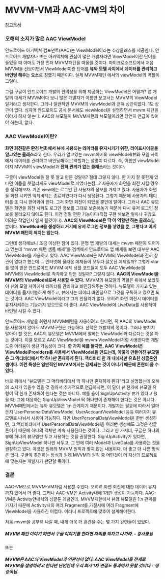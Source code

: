 # MVVM-VM과 AAC-VM의 차이

[참고문서](https://wooooooak.github.io/android/2019/05/07/aac_viewmodel/)

### 오해의 소지가 많은 AAC ViewModel

안드로이드 아키텍쳐 컴포넌트(AAC)는 ViewModel이라는 추상클래스를 제공한다. 안드로이드 개발자나 또는 아키텍쳐에 관심이 많은 개발자라면 ViewModel이란 단어를 들었을 때 아마도 가장 먼저 MVVM패턴을 떠올릴 것이다. 마이크로소프트에서 처음 MVVM을 선보이면서 ViewModel이란 단어를 **뷰와 모델 사이에서 데이터를 관리하고 바인딩 해주는 요소**로 칭했기 때문이다. 실제 MVVM패턴 에서의 viewModel의 역할이 그렇다.

그럼 구글이 안드로이드 개발의 편의성을 위해 제공하는 ViewModel은 어떨까? 앱 개발의 대세가 MVVM이다 보니 많은 개발자가 이름만 보고서는 MVVM의 ViewModel 일거라고 생각한다. 그러나 일반적인 MVVM의 viewModel과 전혀 상관이없다. 1도 상관이 없다. 심지어 안드로이드 공식 문서에도 viewModel을 설명하면서 mvvm 패턴을 이야기 하지 않는다. AAC의 뷰모델이 MVVM패턴의 뷰모델이라면 당연히 언급이 있어야 하는데, 없다.

### AAC ViewModel이란?

**화면 회전같은 환경 변화에서 뷰에 사용되는 데이터를 유지시키기 위한, 라이프사이클을 알고있는 클래스**라고 한다. 우리가 알고있는 mvvm에서의 viewModel(뷰와 모델 사이에서 데이터를 관리하고 바인딩해주는)역할과는 설명이 다르다. 즉, 이름만 viewModel이지 MVVM의 viewModel과 **전혀 관계가 없는 클래스**라는 것이다.

구글이 viewModel을 잘 못 알고 만든 것일까? 절대 그렇지 않다. 한 가지 잘 못한게 있다면 이름을 헷갈리게도 viewModel로 지었다는점…? 사용자가 화면을 회전 시킬 경우를 생각해보자. 기존 view에는 로그인 된 사용자의 정보를 가지고 있다. 사용자가 화면을 회전 시키면 액티비티는 종료되었다가 다시 생성된다. 그렇기 때문에 사용자의 데이터를 또 다시 받아와야 한다. 그저 화면 회전이 되었을 뿐인데 말이다. 그러나 AAC 뷰모델은 화면을 회전 시켜도 로그인 정보를 그대로 보존해놓기 때문에 다시 유저 로그인 정보를 불러오지 않아도 된다. 이건 정말 편한 기능이다(직접 구현 해보면 얼마나 귀찮고 어려운 작업인지 알게 될것이다). **AAC의 ViewModel은 딱 이 역할만 하는 클래스**일 뿐이다. **ViewModel을 생성하고 거기에 유저 로그인 정보를 넣었을 뿐, 그렇다고 이게 MVVM 패턴이 되지는 않는다.**

그런데 생각해보니 조금 이상한 점이 있다. 분명 앱 개발의 대세는 mvvm 패턴이 되어가고 있는데 “mvvm 패턴 샘플 예제”를 검색해서 안드로이드 앱 예제를 보면 대부분 AAC ViewModel을 사용하고 있다. AAC ViewModel은 MVVM의 ViewModel과 전혀 상관이 없다고 했는데…. 인터넷에 올라온 예제들이 모두다 잘못된 예제일까? 그렇게 star를 많이 받은 안드로이드 MVVM 예제 샘플 코드들이 모두 AAC ViewModel을 MVVM의 ViewModel로 착각하고 만든 것일까? 그렇지 않다. **AAC의 ViewModel을 MVVM의 ViewModel로써 사용할 수 있다.** MVVM의 뷰모델의 역할은 위에서 보았듯이 뷰와 모델 사이에서 데이터를 관리하고 바인딩해주는 것이다. 뷰모델이 가지고 있는 데이터를 옵저버블하게 해주고, 뷰에서는 데이터 바인딩으로 그것을 구독하고 있으면 되는 것이다. AAC ViewModel이라고 그게 안될리가 없다. 오히려 화면 회전시 데이터를 유지시켜주는 기능까지 있으므로 더 좋다. AAC ViewModel에 LiveData를 사용하여 바인딩 시킬 수 있다.

안드로이드 개발을 하면서 MVVM패턴을 사용하려고 한다면, 꼭 AAC의 ViewModel을 사용하지 않아도 MVVM구현은 가능하다. 선택은 개발자의 몫이다. 그러나 놓치지 말아야 할 것은, AAC의 뷰모델은 MVVM에서 말하는 ViewModel과 다르다는 것을 아는 것이다. 이걸 모르고 AAC ViewModel을 mvvm ViewModel처럼 사용한다면 개발 도중 어려움이 생길 가능성이 크다. **한 가지 예를 들자면, AAC ViewModel은 ViewModelProviders를 사용해서 ViewModel을 만드는데, 이렇게 만들어진 뷰모델은 그 액티비티에서 딱 하나만 존재하게 된다. 액티비티 한 개 내에서만 유효한 싱글톤인 셈이다. 이런 특성은 일반적인 MVVM에서는 강제되는 것이 아니기 때문에 혼란이 올 수 있다.**

바로 위에서 “뷰모델은 그 액티비티에서 딱 하나만 존재하게 된다”라고 설명했는데 오해의 소지가 있을수 있을 것 같아서 추가적으로 언급하자면, 이 말이 뷰 한개에 뷰모델 유형이 딱 한개 존재해야 한다는 것은 아니다. 예를 들어 SignUpActivity 뷰가 있다고 했을 때, 그에 대응하는 SignUpViewModel 딱 하나만이 존재해야 한다는 것은 아니다. MVVM패턴에서는 뷰와 뷰모델은 1:n 관계이기 때문이다. 개발자는 필요에 따라서 얼마든지 UserPersonalDataViewModel, UserAccountViewModel 등등 여러가지 뷰모델로 나눠서 사용이 가능하다. 다만 UserPersonalDataViewModel을 한번 생성하면, 그 액티비티에서 UserPersonalDataViewModel을 여러번 생성해도 그것은 싱글톤이기 때문에 하나의 객체만 계속 사용된다는 것이다. 그리고 한 가지더, 구글은 하나의 뷰에 하나의 뷰모델만 두고 사용하는 것을 권장한다. SignUpActivity가 있다면, SignUpViewModel 하나만 놔두고, 그 안에 여러 Model과 LiveData를 사용하는 것을 권장하고 있다. 이것은 원래의 MVVM 원칙과 맞지 않는 내용이다. 더 좋고 더 나쁜 방식은 없다. 구글이 추천하는 방식과 원래 MVVM의 원칙 중 어떤것이 더 자신의 프로젝트에 맞는지는 개발자가 판단할 몫이다.

### 결론

AAC-VM으로 MVVM-VM처럼 서용할 수있다. 오히려 화면 회전에 대한 데이터 유지까지 있어서 더 좋다.
그러나 AAC-VM은 Activity내에 1개만 생성이 가능하다. AAC-VM은 Activity안에서의 싱글톤 개념인데, MVVM패턴에서 뷰와 뷰모델은 1:n 관계를 가지기 때문에 Activity내의 여러 Fragment를 가질시에 여러 Fragment에 ViewModel을 사용하긴 어렵다. 이러니 프로젝트에 맞추어 설계해야한다.

처음 mvvm을 공부해 나갈 때, 내게 더욱 더 혼란을 주는 몇 가지 강연들이 있었다.

##### *MVVM 패턴 이야기 하면서 구글 이야기를 한다면 자리를 박차고 나가라. - 강사룡님*

또는

##### *MVVM은 AAC의 ViewModel과 연관성이 없다. AAC ViewModel을 전제로 MVVM을 설명하려고 한다면 단언컨데 우리 회사 1차 면접도 통과하지 못할 것이다.- 정승욱님*


